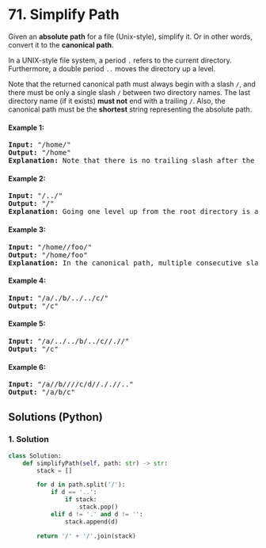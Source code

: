 # 71. Simplify Path
Given an **absolute path** for a file (Unix-style), simplify it. Or in other words, convert it to the **canonical path**.

In a UNIX-style file system, a period `.` refers to the current directory. Furthermore, a double period `..` moves the directory up a level.

Note that the returned canonical path must always begin with a slash `/`, and there must be only a single slash `/` between two directory names. The last directory name (if it exists) **must not** end with a trailing `/`. Also, the canonical path must be the **shortest** string representing the absolute path.

#### Example 1:
<pre>
<strong>Input:</strong> "/home/"
<strong>Output:</strong> "/home"
<strong>Explanation:</strong> Note that there is no trailing slash after the last directory name.
</pre>

#### Example 2:
<pre>
<strong>Input:</strong> "/../"
<strong>Output:</strong> "/"
<strong>Explanation:</strong> Going one level up from the root directory is a no-op, as the root level is the highest level you can go.
</pre>

#### Example 3:
<pre>
<strong>Input:</strong> "/home//foo/"
<strong>Output:</strong> "/home/foo"
<strong>Explanation:</strong> In the canonical path, multiple consecutive slashes are replaced by a single one.
</pre>

#### Example 4:
<pre>
<strong>Input:</strong> "/a/./b/../../c/"
<strong>Output:</strong> "/c"
</pre>

#### Example 5:
<pre>
<strong>Input:</strong> "/a/../../b/../c//.//"
<strong>Output:</strong> "/c"
</pre>

#### Example 6:
<pre>
<strong>Input:</strong> "/a//b////c/d//././/.."
<strong>Output:</strong> "/a/b/c"
</pre>

## Solutions (Python)

### 1. Solution
```Python
class Solution:
    def simplifyPath(self, path: str) -> str:
        stack = []

        for d in path.split('/'):
            if d == '..':
                if stack:
                    stack.pop()
            elif d != '.' and d != '':
                stack.append(d)

        return '/' + '/'.join(stack)
```
